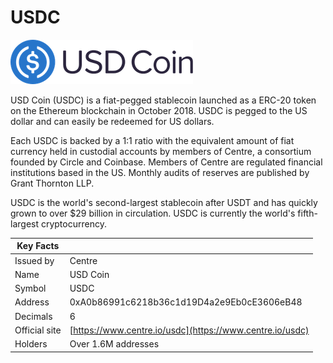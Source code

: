 # USDC

![](<../../.gitbook/assets/usdc-coin-bd351fb779 (1).png>)

USD Coin (USDC) is a fiat-pegged stablecoin launched as a ERC-20 token on the Ethereum blockchain in October 2018. USDC is pegged to the US dollar and can easily be redeemed for US dollars.

Each USDC is backed by a 1:1 ratio with the equivalent amount of fiat currency held in custodial accounts by members of Centre, a consortium founded by Circle and Coinbase. Members of Centre are regulated financial institutions based in the US. Monthly audits of reserves are published by Grant Thornton LLP.

USDC is the world's second-largest stablecoin after USDT and has quickly grown to over $29 billion in circulation. USDC is currently the world's fifth-largest cryptocurrency.

| Key Facts     |                                                          |
| ------------- | -------------------------------------------------------- |
| Issued by     | Centre                                                   |
| Name          | USD Coin                                                 |
| Symbol        | USDC                                                     |
| Address       | 0xA0b86991c6218b36c1d19D4a2e9Eb0cE3606eB48               |
| Decimals      | 6                                                        |
| Official site | [https://www.centre.io/usdc](https://www.centre.io/usdc) |
| Holders       | Over 1.6M addresses                                      |
